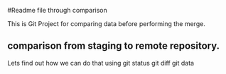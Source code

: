 #Readme file through comparison

This is Git Project for comparing data before performing the merge.


## comparison from staging to remote repository.
Lets find out how we can do that using
git status
git diff
git data 
